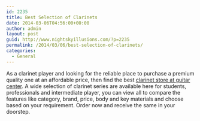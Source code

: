 ```yaml
---
id: 2235
title: Best Selection of Clarinets
date: 2014-03-06T04:56:00+00:00
author: admin
layout: post
guid: http://www.nightskyillusions.com/?p=2235
permalink: /2014/03/06/best-selection-of-clarinets/
categories:
  - General
---
```

As a clarinet player and looking for the reliable place to purchase a premium quality one at an affordable price, then find the best [clarinet store at guitar center](http://www.guitarcenter.com/Clarinets-Woodwinds.gc). A wide selection of clarinet series are available here for students, professionals and intermediate player, you can view all to compare the features like category, brand, price, body and key materials and choose based on your requirement. Order now and receive the same in your doorstep.
